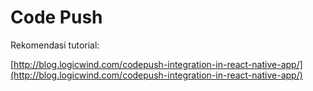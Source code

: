 # Code Push

Rekomendasi tutorial:

[http://blog.logicwind.com/codepush-integration-in-react-native-app/](http://blog.logicwind.com/codepush-integration-in-react-native-app/)

